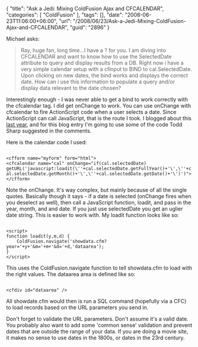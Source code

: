 {
	"title": "Ask a Jedi: Mixing ColdFusion Ajax and CFCALENDAR",
	"categories": [
		"ColdFusion"
	],
	"tags": [],
	"date": "2008-06-23T11:06:00+06:00",
	"url": "/2008/06/23/Ask-a-Jedi-Mixing-ColdFusion-Ajax-and-CFCALENDAR",
	"guid": "2896"
}

Michael asks:

<blockquote>
<p>
Ray, huge fan, long time...I have a ? for you. I am diving into CFCALENDAR and want to know how to use the SelectedDate attribute to query and display results from a DB. Right now i have a very simple calendar setup with a cfinput to BIND to
cal.SelectedDate. Upon clicking on new dates, the bind works and displays the correct date. How can i use this information to populate a query and/or display data relevant to the date chosen?
</p>
</blockquote>
<!--more-->
Interestingly enough - I was never able to get a bind to work correctly with the cfcalendar tag. I did get onChange to work. You can use onChange with cfcalendar to fire ActionScript code when a user selects a date. Since ActionScript can call JavaScript, that is the route I took. I blogged about this <a href="http://www.raymondcamden.com/index.cfm/2007/10/19/Ask-a-Jedi-Loading-a-Page-with-CFCALENDAR">last year</a>, and for this blog entry I'm going to use some of the code Todd Sharp suggested in the comments.

Here is the calendar code I used:

<code>
&lt;cfform name="myform" form="html"&gt;
&lt;cfcalendar name="cal" onChange="if(cal.selectedDate) getURL('javascript:loadit(\''+cal.selectedDate.getFullYear()+'\',\''+cal.selectedDate.getMonth()+'\',\''+cal.selectedDate.getDate()+'\')')"&gt;
&lt;/cfform&gt;
</code>

Note the onChange. It's way complex, but mainly because of all the single quotes. Basically though it says - if a date is selected (onChange fires when you deselect as well), then call a JavaScript function, loadit, and pass in the year, month, and and date. If you just use selectedDate you get an uglier date string. This is easier to work with. My loadit function looks like so:

<code>
&lt;script&gt;
function loadit(y,m,d) {
	ColdFusion.navigate('showdata.cfm?year='+y+'&m='+m+'&d='+d,'dataarea');
}
&lt;/script&gt;
</code>

This uses the ColdFusion.navigate function to tell showdata.cfm to load with the right values. The dataarea area is defined like so:

<code>
&lt;cfdiv id="dataarea" /&gt;
</code>

All showdate.cfm would then is run a SQL command (hopefully via a CFC) to load records based on the URL parameters you send in. 

Don't forget to validate the URL parameters. Don't assume it's a valid date. You probably also want to add some 'common sense' validation and prevent dates that are outside the range of your data. If you are doing a movie site, it makes no sense to use dates in the 1800s, or dates in the 23rd century.